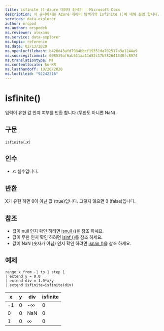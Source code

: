 ```yaml
---
title: isfinite ()-Azure 데이터 탐색기 | Microsoft Docs
description: 이 문서에서는 Azure 데이터 탐색기의 isfinite ()에 대해 설명 합니다.
services: data-explorer
author: orspod
ms.author: orspodek
ms.reviewer: alexans
ms.service: data-explorer
ms.topic: reference
ms.date: 02/13/2020
ms.openlocfilehash: b428d43afd7984bbcf19351da702517a3a1244a9
ms.sourcegitcommit: 608539af6ab511aa11d82c17b782641340fc8974
ms.translationtype: MT
ms.contentlocale: ko-KR
ms.lasthandoff: 10/20/2020
ms.locfileid: "92242316"
---
```

# <a name="isfinite"></a>isfinite()

입력이 유한 값 인지 여부를 반환 합니다 (무한도 아니면 NaN).

## <a name="syntax"></a>구문

`isfinite(`*.x*`)`

## <a name="arguments"></a>인수

* *x*: 실수입니다.

## <a name="returns"></a>반환

X가 유한 하면 0이 아닌 값 (true)입니다. 그렇지 않으면 0 (false)입니다.

## <a name="see-also"></a>참조

* 값이 null 인지 확인 하려면 [isnull ()](isnullfunction.md)을 참조 하세요.
* 값이 무한 인지 확인 하려면 [isinf ()](isinffunction.md)를 참조 하세요.
* 값이 NaN (숫자가 아님) 인지 확인 하려면 [isnan ()](isnanfunction.md)을 참조 하세요.

## <a name="example"></a>예제

```kusto
range x from -1 to 1 step 1
| extend y = 0.0
| extend div = 1.0*x/y
| extend isfinite=isfinite(div)
```

|x|y|div|isfinite|
|---|---|---|---|
|-1|0|-∞|0|
|0|0|NaN|0|
|1|0|∞|0|